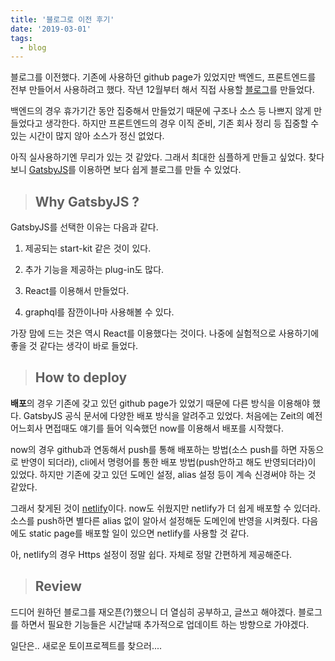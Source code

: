 ```yaml
---
title: '블로그로 이전 후기'
date: '2019-03-01'
tags:
  - blog
---
```


블로그를 이전했다. 기존에 사용하던 github page가 있었지만 백엔드, 프론트엔드를 전부 만들어서 사용하려고 했다. 작년 12월부터 해서 직접 사용할 [블로그](https://github.com/jonggyun/jongp-lab)를 만들었다.

백엔드의 경우 휴가기간 동안 집중해서 만들었기 때문에 구조나 소스 등 나쁘지 않게 만들었다고 생각한다. 하지만 프론트엔드의 경우 이직 준비, 기존 회사 정리 등 집중할 수 있는 시간이 많지 않아 소스가 정신 없었다.

아직 실사용하기엔 무리가 있는 것 같았다. 그래서 최대한 심플하게 만들고 싶었다. 찾다보니 [GatsbyJS](https://www.gatsbyjs.org/)를 이용하면 보다 쉽게 블로그를 만들 수 있었다.

> ## Why GatsbyJS ?

GatsbyJS를 선택한 이유는 다음과 같다.

1. 제공되는 start-kit 같은 것이 있다.

2. 추가 기능을 제공하는 plug-in도 많다.

3. React를 이용해서 만들었다.

4. graphql를 잠깐이나마 사용해볼 수 있다.

가장 맘에 드는 것은 역시 React를 이용했다는 것이다. 나중에 실험적으로 사용하기에 좋을 것 같다는 생각이 바로 들었다.

> ## How to deploy

**배포**의 경우 기존에 갖고 있던 github page가 있었기 때문에 다른 방식을 이용해야 했다. GatsbyJS 공식 문서에 다양한 배포 방식을 알려주고 있었다. 처음에는 Zeit의 예전 어느회사 면접때도 얘기를 들어 익숙했던 now를 이용해서 배포를 시작했다.

now의 경우 github과 연동해서 push를 통해 배포하는 방법(소스 push를 하면 자동으로 반영이 되더라), cli에서 명령어를 통한 배포 방법(push안하고 해도 반영되더라)이 있었다. 하지만 기존에 갖고 있던 도메인 설정, alias 설정 등이 계속 신경써야 하는 것 같았다.

그래서 찾게된 것이 [netlify](https://www.netlify.com/)이다. now도 쉬웠지만 netlify가 더 쉽게 배포할 수 있더라. 소스를 push하면 별다른 alias 없이 알아서 설정해둔 도메인에 반영을 시켜줬다. 다음에도 static page를 배포할 일이 있으면 netlify를 사용할 것 같다.

아, netlify의 경우 Https 설정이 정말 쉽다. 자체로 정말 간편하게 제공해준다.

> ## Review

드디어 원하던 블로그를 재오픈(?)했으니 더 열심히 공부하고, 글쓰고 해야겠다. 블로그를 하면서 필요한 기능들은 시간날때 추가적으로 업데이트 하는 방향으로 가야겠다.

일단은.. 새로운 토이프로젝트를 찾으러....
